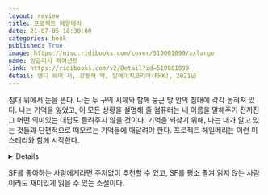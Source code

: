 ```yaml
---
layout: review
title: 프로젝트 헤일메리
date: 21-07-05 18:30:00
categories: book
published: True
image: https://misc.ridibooks.com/cover/510001099/xxlarge
name: 잉글리시 페이션트
link: https://ridibooks.com/v2/Detail?id=510001099
detail: 앤디 위어 저, 강동혁 역, 알에이치코리아(RHK), 2021년
---
```


침대 위에서 눈을 뜬다. 나는 두 구의 시체와 함께 둥근 방 안의 침대에 각각 눕혀져 있다. 나는 기억을 잃었고, 이 모든 상황을 설명해 줄 컴퓨터는 내 이름을 말해주기 전까진 그 어떤 의미있는 대답도 들려주지 않을 것이다. 기억을 되찾기 위해, 나는 내가 알고 있는 것들과 단편적으로 떠오르는 기억들에 매달려야 한다. 프로젝트 헤일메리는 이런 미스테리와 함께 시작한다.

<details>
  <submmary>스포일러 보기</summary>

태양의 에너지를 흡수하고 번식하는 미생물, 아스트로파지. 아스트로파지에 감염된 태양은 급격하게 그 에너지를 잃어간다. 40년 내로 지구에 대멸종이 닥칠 것이 확실시되는 상황. 관측 가능한 모든 항성들이 아스트로파지에 감염되어 빛을 잃어가는 가운데 유일하게 빛을 잃지 않은 항성 타우세티. 이 항성이 아스트로파지에 감염되지 않은 이유가 바로 지구를 구할 열쇠라는 확신으로, 지구는 자살 임무를 받은 탐사대를 보낸다. 초등학교 과학 교사인 라일랜드 그레이스는 40에리드A에서 온 외계인 엔지니어 로키와 만난다. 그와 마찬가지로 마지막 생존자인 로키와 함께, 그는 지구와 40에리드를 구하기 위한 방법을 찾아낸다.

아주 단순한 가정 하나를 더해 존재한 적 없는 세상을 상상하는 것이 좋은 하드SF의 덕목이라고 한다면, 이 책은 아주 훌륭한 예시가 될 것이다. 하나의 가정, 그리고 그로 인해 파생되는 수많은 현상들. 그리고 그런 현상들 사이로 독자를 이끌며 책을 손에서 놓을 수 없게 만드는 이야기 진행. 초반부의 과학적 실험을 통한 기억 되찾기, 중반부의 아스트로파지에 대한 연구와 프로젝트 헤일메리의 진행, 그리고 후반부에서의 타우메바를 둘러싼 활극까지. 어느 한 부분도 늘어지는 것 없이 흥미로운데다가, 각각의 부분이 다른 재미를 준다는 것도 이 책이 가진 독특한 장점이다. 미스테리, 재난 SF, 모험 활극까지. 서로 다른 장르의 이야기들이 매끄럽게 이어져 하나의 이야기를 완성한다.

</details>

SF를 좋아하는 사람에게라면 주저없이 추천할 수 있고, SF를 평소 즐겨 읽지 않는 사람이라도 재미있게 읽을 수 있는 소설이다.
